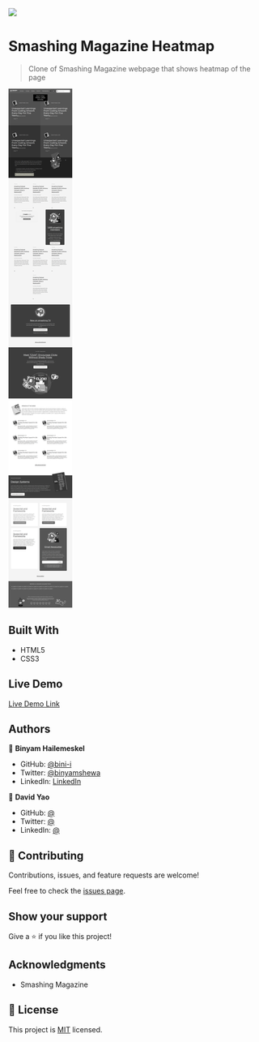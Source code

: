 ![](https://img.shields.io/badge/Microverse-blueviolet)

# Smashing Magazine Heatmap

> Clone of Smashing Magazine webpage that shows heatmap of the page

![screenshot](app_screenshot.png)

## Built With

- HTML5
- CSS3

## Live Demo

[Live Demo Link](https://daviidy.github.io/smashing-magazine/)

## Authors

👤 **Binyam Hailemeskel**

- GitHub: [@bini-i](https://github.com/bini-i)
- Twitter: [@binyamshewa](https://twitter.com/binyamshewa)
- LinkedIn: [LinkedIn](https://www.linkedin.com/in/binyam-hailemeskel-728048151/)

👤 **David Yao**

- GitHub: [@](https://github.com/daviidy)
- Twitter: [@](https://twitter.com/)
- LinkedIn: [@](https://www.linkedin.com/)

## 🤝 Contributing

Contributions, issues, and feature requests are welcome!

Feel free to check the [issues page](issues/).

## Show your support

Give a ⭐️ if you like this project!

## Acknowledgments

- Smashing Magazine

## 📝 License

This project is [MIT](lic.url) licensed.
